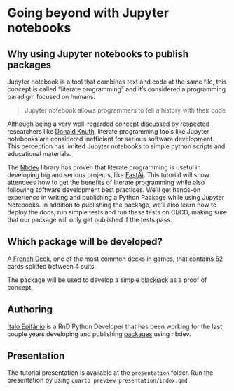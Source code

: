 # Going beyond with Jupyter notebooks

<!-- WARNING: THIS FILE WAS AUTOGENERATED! DO NOT EDIT! -->

## Why using Jupyter notebooks to publish packages

Jupyter notebook is a tool that combines text and code at the same file,
this concept is called “literate programming” and it’s considered a
programming paradigm focused on humans.

> Jupyter notebook allows programmers to tell a history with their code

Although being a very well-regarded concept discussed by respected
researchers like [Donald
Knuth](https://en.wikipedia.org/wiki/Donald_Knuth), literate programming
tools like Jupyter notebooks are considered inefficient for serious
software development. This perception has limited Jupyter notebooks to
simple python scripts and educational materials.

The [Nbdev](http://nbdev.fast.ai/) library has proven that literate
programming is useful in developing big and serious projects, like
[FastAi](https://github.com/fastai/fastai). This tutorial will show
attendees how to get the benefits of literate programming while also
following software development best practices. We’ll get hands-on
experience in writing and publishing a Python Package while using
Jupyter Notebooks. In addition to publishing the package, we’ll also
learn how to deploy the docs, run simple tests and run these tests on
CI/CD, making sure that our package will only get published if the tests
pass.

## Which package will be developed?

A [French
Deck](https://en.wikipedia.org/wiki/French-suited_playing_cards), one of
the most common decks in games, that contains 52 cards splitted between
4 suits.

The package will be used to develop a simple
[blackjack](https://pt.wikipedia.org/wiki/Blackjack) as a proof of
concept.

## Authoring

[Ítalo Epifânio](linktr.ee/itepifanio) is a RnD Python Developer that
has been working for the last couple years developing and publishing
[packages](https://github.com/palaimon/ipyannotator) using nbdev.

## Presentation

The tutorial presentation is available at the `presentation` folder. Run
the presentation by using `quarto preview presentation/index.qmd`
